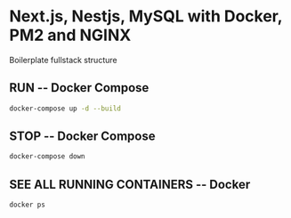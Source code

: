 # Next.js, Nestjs, MySQL with Docker, PM2 and NGINX

Boilerplate fullstack structure

## RUN -- Docker Compose

```bash
docker-compose up -d --build 
```

## STOP -- Docker Compose

```bash
docker-compose down
```

## SEE ALL RUNNING CONTAINERS -- Docker
```bash
docker ps
```


